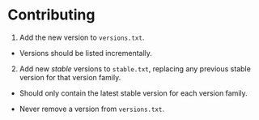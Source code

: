 # Contributing

1. Add the new version to `versions.txt`.
  * Versions should be listed incrementally.
2. Add new _stable_ versions to `stable.txt`, replacing any previous stable version for that version family.
  * Should only contain the latest stable version for each version family.

* Never remove a version from `versions.txt`.
